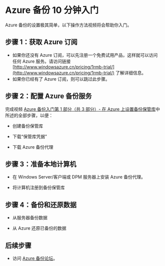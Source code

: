 <properties
   pageTitle="Azure 备份 10 分钟入门"
   description="Azure 备份 10 分钟入门"
   services="backup"
   documentationCenter=""
   authors="prvijay"
   manager="shreeshd"
   editor=""/>

<tags
   ms.service="backup" ms.date="03/26/2015" wacn.date="08/14/2015"/>

# Azure 备份 10 分钟入门
Azure 备份的设置极其简单，以下操作方法视频将会帮助你入门。

## 步骤 1：获取 Azure 订阅
+ 如果你还没有 Azure 订阅，可以先注册一个免费试用产品，这样就可以访问任何 Azure 服务。请访问链接 [http://www.windowsazure.cn/pricing/1rmb-trial/](http://www.windowsazure.cn/pricing/1rmb-trial/) 了解详细信息。
+ 如果你已经有了 Azure 订阅，则可以跳过此步骤。

## 步骤 2：配置 Azure 备份服务
完成视频 [Azure 备份入门第 1 部分（共 3 部分）- 在 Azure 上设置备份保管库](http://azure.microsoft.com/documentation/videos/getting-started-with-azure-backup-1-of-3-set-up-a-backup-vault-on-azure/)中所述的全部步骤，以便：

+	创建备份保管库

+	下载“保管库凭据”

+	下载 Azure 备份代理



## 步骤 3：准备本地计算机


+ 在 Windows Server/客户端或 DPM 服务器上安装 Azure 备份代理。

+ 将计算机注册到备份保管库




## 步骤 4：备份和还原数据


+ 从服务器备份数据

+ 从 Azure 还原已备份的数据



## 后续步骤
<!--+ 若要了解有关 Azure 备份的详细信息，请参阅 [Azure 备份概述](documentation/articles/backup-introduction-to-azure-backup)。-->
+ 访问 [Azure 备份论坛](https://social.msdn.microsoft.com/forums/azure/zh-cn/home?forum=windowsazureonlinebackup)。

<!---HONumber=66-->